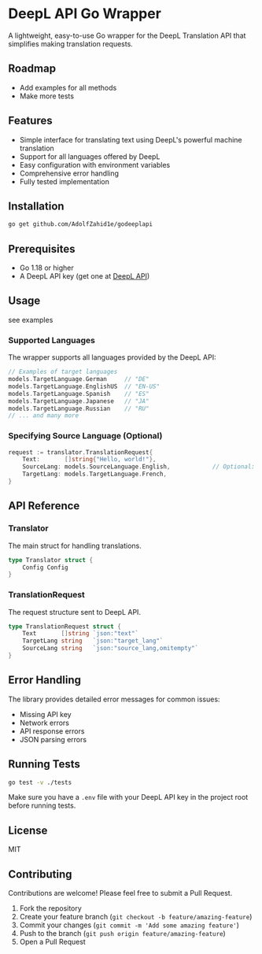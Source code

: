 # DeepL API Go Wrapper

A lightweight, easy-to-use Go wrapper for the DeepL Translation API that simplifies making translation requests.

## Roadmap
- Add examples for all methods
- Make more tests
  
## Features

- Simple interface for translating text using DeepL's powerful machine translation
- Support for all languages offered by DeepL
- Easy configuration with environment variables
- Comprehensive error handling
- Fully tested implementation

## Installation

```bash
go get github.com/AdolfZahid1e/godeeplapi
```

## Prerequisites

- Go 1.18 or higher
- A DeepL API key (get one at [DeepL API]([https://www.deepl.com/](https://www.deepl.com/en/your-account/keys)))

## Usage
see examples 

### Supported Languages

The wrapper supports all languages provided by the DeepL API:

```go
// Examples of target languages
models.TargetLanguage.German     // "DE"
models.TargetLanguage.EnglishUS  // "EN-US"
models.TargetLanguage.Spanish    // "ES"
models.TargetLanguage.Japanese   // "JA"
models.TargetLanguage.Russian    // "RU"
// ... and many more
```

### Specifying Source Language (Optional)

```go
request := translator.TranslationRequest{
    Text:       []string{"Hello, world!"},
    SourceLang: models.SourceLanguage.English,            // Optional: specify source language
    TargetLang: models.TargetLanguage.French,
}
```

## API Reference

### Translator

The main struct for handling translations.

```go
type Translator struct {
    Config Config
}
```

### TranslationRequest

The request structure sent to DeepL API.

```go
type TranslationRequest struct {
    Text       []string `json:"text"`
    TargetLang string   `json:"target_lang"`
    SourceLang string   `json:"source_lang,omitempty"`
}
```

## Error Handling

The library provides detailed error messages for common issues:

- Missing API key
- Network errors
- API response errors
- JSON parsing errors

## Running Tests

```bash
go test -v ./tests
```

Make sure you have a `.env` file with your DeepL API key in the project root before running tests.

## License

MIT

## Contributing

Contributions are welcome! Please feel free to submit a Pull Request.

1. Fork the repository
2. Create your feature branch (`git checkout -b feature/amazing-feature`)
3. Commit your changes (`git commit -m 'Add some amazing feature'`)
4. Push to the branch (`git push origin feature/amazing-feature`)
5. Open a Pull Request
